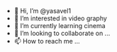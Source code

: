 - 👋 Hi, I’m @yasavel1
- 👀 I’m interested in video graphy
- 🌱 I’m currently learning cinema
- 💞️ I’m looking to collaborate on ...
- 📫 How to reach me ...

<!---
yasavel1/yasavel1 is a ✨ special ✨ repository because its `README.md` (this file) appears on your GitHub profile.
You can click the Preview link to take a look at your changes.
--->
